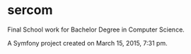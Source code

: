 sercom
======
Final School work for Bachelor Degree in Computer Science.


A Symfony project created on March 15, 2015, 7:31 pm.
